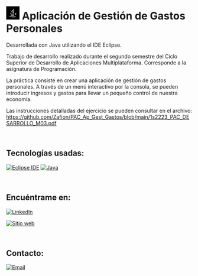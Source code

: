 # [![PAC_Ap_Gest_Gastos](https://github.com/Zafion/PAC_Ap_Gest_Gastos/blob/main/recursos/java_36.png)](https://github.com/Zafion/PAC_Ap_Gest_Gastos) Aplicación de Gestión de Gastos Personales

Desarrollada con Java utilizando el IDE Eclipse.

Trabajo de desarrollo realizado durante el segundo semestre del Ciclo Superior de Desarrollo de Aplicaciones Multiplataforma.
Corresponde a la asignatura de Programación.

La práctica consiste en crear una aplicación de gestión de gastos personales. A través de un menú interactivo por la consola, se pueden introducir ingresos y gastos para llevar un pequeño control de nuestra economía.

Las instrucciones detalladas del ejercicio se pueden consultar en el archivo: https://github.com/Zafion/PAC_Ap_Gest_Gastos/blob/main/1s2223_PAC_DESARROLLO_M03.pdf

</br>

## Tecnologías usadas:

[![Eclipse IDE](https://img.shields.io/badge/Eclipse_IDE-2C2255?style=for-the-badge&logo=eclipse&logoColor=white&labelColor=101010)]()
[![Java](https://img.shields.io/badge/java-%23ED8B00.svg?style=for-the-badge&logo=openjdk&logoColor==101010)]()

</br>

## Encuéntrame en:

[![LinkedIn](https://img.shields.io/badge/LinkedIn-Jose_Luis_Montanana_Llopis-0077B5?style=for-the-badge&logo=linkedin&logoColor=white&labelColor=101010)](https://www.linkedin.com/in/jose-luis-monta%C3%B1ana-llopis-116941172/)

[![Sitio web](https://img.shields.io/badge/zafion.github.io-4CAF50?style=for-the-badge&logo=google-chrome&logoColor=white&labelColor=101010)](https://zafion.github.io/)

</br>

## Contacto:

[![Email](https://img.shields.io/badge/Email-email_personal-D14836?style=for-the-badge&logo=gmail&logoColor=white&labelColor=101010)](mailto:zafion@gmail.com)

</br>